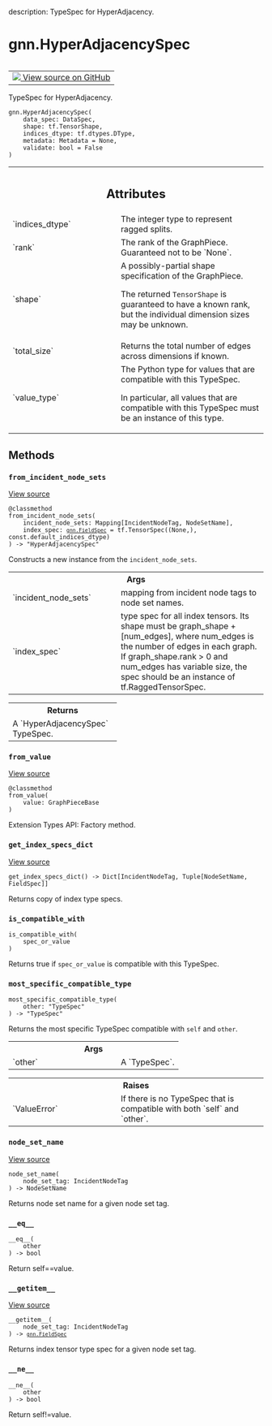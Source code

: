 description: TypeSpec for HyperAdjacency.

<div itemscope itemtype="http://developers.google.com/ReferenceObject">
<meta itemprop="name" content="gnn.HyperAdjacencySpec" />
<meta itemprop="path" content="Stable" />
<meta itemprop="property" content="__eq__"/>
<meta itemprop="property" content="__getitem__"/>
<meta itemprop="property" content="__init__"/>
<meta itemprop="property" content="__ne__"/>
<meta itemprop="property" content="from_incident_node_sets"/>
<meta itemprop="property" content="from_value"/>
<meta itemprop="property" content="get_index_specs_dict"/>
<meta itemprop="property" content="is_compatible_with"/>
<meta itemprop="property" content="most_specific_compatible_type"/>
<meta itemprop="property" content="node_set_name"/>
</div>

# gnn.HyperAdjacencySpec

<!-- Insert buttons and diff -->

<table class="tfo-notebook-buttons tfo-api nocontent" align="left">
<td>
  <a target="_blank" href="https://github.com/tensorflow/gnn/tree/master/tensorflow_gnn/graph/adjacency.py#L150-L217">
    <img src="https://www.tensorflow.org/images/GitHub-Mark-32px.png" />
    View source on GitHub
  </a>
</td>
</table>



TypeSpec for HyperAdjacency.

<pre class="devsite-click-to-copy prettyprint lang-py tfo-signature-link">
<code>gnn.HyperAdjacencySpec(
    data_spec: DataSpec,
    shape: tf.TensorShape,
    indices_dtype: tf.dtypes.DType,
    metadata: Metadata = None,
    validate: bool = False
)
</code></pre>



<!-- Placeholder for "Used in" -->




<!-- Tabular view -->
 <table class="responsive fixed orange">
<colgroup><col width="214px"><col></colgroup>
<tr><th colspan="2"><h2 class="add-link">Attributes</h2></th></tr>

<tr>
<td>
`indices_dtype`
</td>
<td>
The integer type to represent ragged splits.
</td>
</tr><tr>
<td>
`rank`
</td>
<td>
The rank of the GraphPiece. Guaranteed not to be `None`.
</td>
</tr><tr>
<td>
`shape`
</td>
<td>
A possibly-partial shape specification of the GraphPiece.

The returned `TensorShape` is guaranteed to have a known rank, but the
individual dimension sizes may be unknown.
</td>
</tr><tr>
<td>
`total_size`
</td>
<td>
Returns the total number of edges across dimensions if known.
</td>
</tr><tr>
<td>
`value_type`
</td>
<td>
The Python type for values that are compatible with this TypeSpec.

In particular, all values that are compatible with this TypeSpec must be an
instance of this type.
</td>
</tr>
</table>



## Methods

<h3 id="from_incident_node_sets"><code>from_incident_node_sets</code></h3>

<a target="_blank" href="https://github.com/tensorflow/gnn/tree/master/tensorflow_gnn/graph/adjacency.py#L153-L189">View source</a>

<pre class="devsite-click-to-copy prettyprint lang-py tfo-signature-link">
<code>@classmethod</code>
<code>from_incident_node_sets(
    incident_node_sets: Mapping[IncidentNodeTag, NodeSetName],
    index_spec: <a href="../gnn/FieldSpec.md"><code>gnn.FieldSpec</code></a> = tf.TensorSpec((None,), const.default_indices_dtype)
) -> "HyperAdjacencySpec"
</code></pre>

Constructs a new instance from the `incident_node_sets`.


<!-- Tabular view -->
 <table class="responsive fixed orange">
<colgroup><col width="214px"><col></colgroup>
<tr><th colspan="2">Args</th></tr>

<tr>
<td>
`incident_node_sets`
</td>
<td>
mapping from incident node tags to node set names.
</td>
</tr><tr>
<td>
`index_spec`
</td>
<td>
type spec for all index tensors. Its shape must be graph_shape
+ [num_edges], where num_edges is the number of edges in each graph. If
graph_shape.rank > 0 and num_edges has variable size, the spec should be
an instance of tf.RaggedTensorSpec.
</td>
</tr>
</table>



<!-- Tabular view -->
 <table class="responsive fixed orange">
<colgroup><col width="214px"><col></colgroup>
<tr><th colspan="2">Returns</th></tr>
<tr class="alt">
<td colspan="2">
A `HyperAdjacencySpec` TypeSpec.
</td>
</tr>

</table>



<h3 id="from_value"><code>from_value</code></h3>

<a target="_blank" href="https://github.com/tensorflow/gnn/tree/master/tensorflow_gnn/graph/graph_piece.py#L481-L484">View source</a>

<pre class="devsite-click-to-copy prettyprint lang-py tfo-signature-link">
<code>@classmethod</code>
<code>from_value(
    value: GraphPieceBase
)
</code></pre>

Extension Types API: Factory method.


<h3 id="get_index_specs_dict"><code>get_index_specs_dict</code></h3>

<a target="_blank" href="https://github.com/tensorflow/gnn/tree/master/tensorflow_gnn/graph/adjacency.py#L199-L206">View source</a>

<pre class="devsite-click-to-copy prettyprint lang-py tfo-signature-link">
<code>get_index_specs_dict() -> Dict[IncidentNodeTag, Tuple[NodeSetName, FieldSpec]]
</code></pre>

Returns copy of index type specs.


<h3 id="is_compatible_with"><code>is_compatible_with</code></h3>

<pre class="devsite-click-to-copy prettyprint lang-py tfo-signature-link">
<code>is_compatible_with(
    spec_or_value
)
</code></pre>

Returns true if `spec_or_value` is compatible with this TypeSpec.


<h3 id="most_specific_compatible_type"><code>most_specific_compatible_type</code></h3>

<pre class="devsite-click-to-copy prettyprint lang-py tfo-signature-link">
<code>most_specific_compatible_type(
    other: "TypeSpec"
) -> "TypeSpec"
</code></pre>

Returns the most specific TypeSpec compatible with `self` and `other`.


<!-- Tabular view -->
 <table class="responsive fixed orange">
<colgroup><col width="214px"><col></colgroup>
<tr><th colspan="2">Args</th></tr>

<tr>
<td>
`other`
</td>
<td>
A `TypeSpec`.
</td>
</tr>
</table>



<!-- Tabular view -->
 <table class="responsive fixed orange">
<colgroup><col width="214px"><col></colgroup>
<tr><th colspan="2">Raises</th></tr>

<tr>
<td>
`ValueError`
</td>
<td>
If there is no TypeSpec that is compatible with both `self`
and `other`.
</td>
</tr>
</table>



<h3 id="node_set_name"><code>node_set_name</code></h3>

<a target="_blank" href="https://github.com/tensorflow/gnn/tree/master/tensorflow_gnn/graph/adjacency.py#L208-L210">View source</a>

<pre class="devsite-click-to-copy prettyprint lang-py tfo-signature-link">
<code>node_set_name(
    node_set_tag: IncidentNodeTag
) -> NodeSetName
</code></pre>

Returns node set name for a given node set tag.


<h3 id="__eq__"><code>__eq__</code></h3>

<pre class="devsite-click-to-copy prettyprint lang-py tfo-signature-link">
<code>__eq__(
    other
) -> bool
</code></pre>

Return self==value.


<h3 id="__getitem__"><code>__getitem__</code></h3>

<a target="_blank" href="https://github.com/tensorflow/gnn/tree/master/tensorflow_gnn/graph/adjacency.py#L195-L197">View source</a>

<pre class="devsite-click-to-copy prettyprint lang-py tfo-signature-link">
<code>__getitem__(
    node_set_tag: IncidentNodeTag
) -> <a href="../gnn/FieldSpec.md"><code>gnn.FieldSpec</code></a>
</code></pre>

Returns index tensor type spec for a given node set tag.


<h3 id="__ne__"><code>__ne__</code></h3>

<pre class="devsite-click-to-copy prettyprint lang-py tfo-signature-link">
<code>__ne__(
    other
) -> bool
</code></pre>

Return self!=value.




